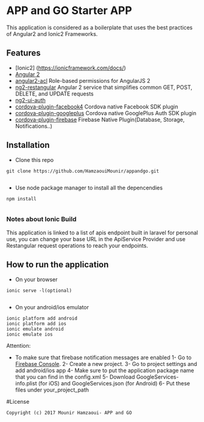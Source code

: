 # APP and GO Starter APP
This application is considered as a boilerplate that uses the best practices of Angular2 and Ionic2 Frameworks. 
## Features
- [Ionic2] (https://ionicframework.com/docs/)
- [Angular 2](https://angular.io/)
- [angular2-acl](https://github.com/jsrockstar132/angular2-acl) Role-based permissions for AngularJS 2
- [ng2-restangular](https://github.com/2muchcoffeecom/ng2-restangular) Angular 2 service that simplifies common GET, POST, DELETE, and UPDATE requests
- [ng2-ui-auth](https://github.com/ronzeidman/ng2-ui-auth)
- [cordova-plugin-facebook4](https://github.com/jeduan/cordova-plugin-facebook4) Cordova native Facebook SDK plugin
- [cordova-plugin-googleplus](https://github.com/EddyVerbruggen/cordova-plugin-googleplus) Cordova native GooglePlus Auth SDK plugin
- [cordova-plugin-firebase](https://github.com/arnesson/cordova-plugin-firebase) Firebase Native Plugin(Database, Storage, Notifications..)
## Installation 
- Clone this repo
```
git clone https://github.com/HamzaouiMounir/appandgo.git
  
```
- Use node package manager to install all the depencendies 

```
npm install
  
```
### Notes about Ionic Build
This application is linked to a list of apis endpoint built in laravel for personal use, you can change your base URL in the ApiService Provider and use Restangular request operations to reach your endpoints.

## How to run the application 
- On your browser
```
ionic serve -l(optional)
  
```
- On your android/ios emulator

```
ionic platform add android
ionic platform add ios 
ionic emulate android 
ionic emulate ios
```
Attention: 
- To make sure that firebase notification messages are enabled
1- Go to [Firebase Console](https://console.firebase.google.com).
2- Create a new project.
3- Go to project settings and add android/ios app 
4- Make sure to put the application package name that you can find in the config.xml
5- Download GoogleServices-info.plist (for iOS) and GoogleServices.json (for Android)
6- Put these files under your_project_path 

#License
```
Copyright (c) 2017 Mounir Hamzaoui- APP and GO
```
